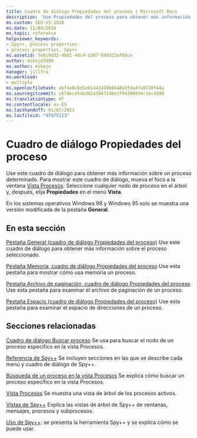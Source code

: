 ```yaml
---
title: Cuadro de diálogo Propiedades del proceso | Microsoft Docs
description: 'Use Propiedades del proceso para obtener más información sobre un proceso seleccionado en la vista Procesos. Hay cuatro pestañas: General, Memoria, Archivo de paginación y Espacio.'
ms.custom: SEO-VS-2020
ms.date: 11/04/2016
ms.topic: reference
helpviewer_keywords:
- Spy++. process properties
- process properties, Spy++
ms.assetid: fe6c9d32-4b81-4dc4-a307-848d23af66ce
author: mikejo5000
ms.author: mikejo
manager: jillfra
ms.workload:
- multiple
ms.openlocfilehash: abf4e8c6d1e61441459b0b48adfda4fa8728f44a
ms.sourcegitcommit: c67dece5ded82a5867148e1f94396954c1ec4398
ms.translationtype: HT
ms.contentlocale: es-ES
ms.lasthandoff: 01/07/2021
ms.locfileid: "97975113"
---
```

# <a name="process-properties-dialog-box"></a>Cuadro de diálogo Propiedades del proceso
Use este cuadro de diálogo para obtener más información sobre un proceso determinado. Para mostrar este cuadro de diálogo, mueva el foco a la ventana [Vista Procesos](../debugger/processes-view.md). Seleccione cualquier nodo de proceso en el árbol y, después, elija **Propiedades** en el menú **Vista**.

 En los sistemas operativos Windows 98 y Windows 95 solo se muestra una versión modificada de la pestaña **General**.

## <a name="in-this-section"></a>En esta sección
 [Pestaña General (cuadro de diálogo Propiedades del proceso)](../debugger/general-tab-thread-properties-dialog-box.md) Use este cuadro de diálogo para obtener más información sobre el proceso seleccionado.

 [Pestaña Memoria, cuadro de diálogo Propiedades del proceso](../debugger/memory-tab-process-properties-dialog-box.md) Use esta pestaña para mostrar cómo usa memoria un proceso.

 [Pestaña Archivo de paginación, cuadro de diálogo Propiedades del proceso](../debugger/page-file-tab-process-properties-dialog-box.md) Use esta pestaña para examinar el archivo de paginación de un proceso.

 [Pestaña Espacio (cuadro de diálogo Propiedades del proceso)](../debugger/space-tab-process-properties-dialog-box.md) Use esta pestaña para examinar el espacio de direcciones de un proceso.

## <a name="related-sections"></a>Secciones relacionadas
 [Cuadro de diálogo Buscar proceso](../debugger/process-search-dialog-box.md) Se usa para buscar el nodo de un proceso específico en la vista Procesos.

 [Referencia de Spy++](../debugger/spy-increment-reference.md) Se incluyen secciones en las que se describe cada menú y cuadro de diálogo de Spy++.

 [Búsqueda de un proceso en la vista Procesos](../debugger/how-to-search-for-a-process-in-processes-view.md) Se explica cómo buscar un proceso específico en la vista Procesos.

 [Vista Procesos](../debugger/processes-view.md) Se muestra una vista de árbol de los procesos activos.

 [Vistas de Spy++](../debugger/spy-increment-views.md) Explica las vistas de árbol de Spy++ de ventanas, mensajes, procesos y subprocesos.

 [Uso de Spy++](../debugger/using-spy-increment.md): se presenta la herramienta Spy++ y se explica cómo se puede usar.